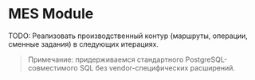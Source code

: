 # MES Module

TODO: Реализовать производственный контур (маршруты, операции, сменные задания) в следующих итерациях.

> Примечание: придерживаемся стандартного PostgreSQL-совместимого SQL без vendor-специфических расширений.
